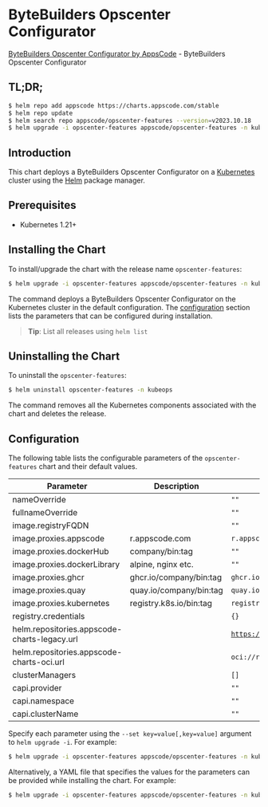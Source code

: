 # ByteBuilders Opscenter Configurator

[ByteBuilders Opscenter Configurator by AppsCode](https://github.com/bytebuilders/installer) - ByteBuilders Opscenter Configurator

## TL;DR;

```bash
$ helm repo add appscode https://charts.appscode.com/stable
$ helm repo update
$ helm search repo appscode/opscenter-features --version=v2023.10.18
$ helm upgrade -i opscenter-features appscode/opscenter-features -n kubeops --create-namespace --version=v2023.10.18
```

## Introduction

This chart deploys a ByteBuilders Opscenter Configurator on a [Kubernetes](http://kubernetes.io) cluster using the [Helm](https://helm.sh) package manager.

## Prerequisites

- Kubernetes 1.21+

## Installing the Chart

To install/upgrade the chart with the release name `opscenter-features`:

```bash
$ helm upgrade -i opscenter-features appscode/opscenter-features -n kubeops --create-namespace --version=v2023.10.18
```

The command deploys a ByteBuilders Opscenter Configurator on the Kubernetes cluster in the default configuration. The [configuration](#configuration) section lists the parameters that can be configured during installation.

> **Tip**: List all releases using `helm list`

## Uninstalling the Chart

To uninstall the `opscenter-features`:

```bash
$ helm uninstall opscenter-features -n kubeops
```

The command removes all the Kubernetes components associated with the chart and deletes the release.

## Configuration

The following table lists the configurable parameters of the `opscenter-features` chart and their default values.

|                  Parameter                   |       Description       |                     Default                     |
|----------------------------------------------|-------------------------|-------------------------------------------------|
| nameOverride                                 |                         | <code>""</code>                                 |
| fullnameOverride                             |                         | <code>""</code>                                 |
| image.registryFQDN                           |                         | <code>""</code>                                 |
| image.proxies.appscode                       | r.appscode.com          | <code>r.appscode.com</code>                     |
| image.proxies.dockerHub                      | company/bin:tag         | <code>""</code>                                 |
| image.proxies.dockerLibrary                  | alpine, nginx etc.      | <code>""</code>                                 |
| image.proxies.ghcr                           | ghcr.io/company/bin:tag | <code>ghcr.io</code>                            |
| image.proxies.quay                           | quay.io/company/bin:tag | <code>quay.io</code>                            |
| image.proxies.kubernetes                     | registry.k8s.io/bin:tag | <code>registry.k8s.io</code>                    |
| registry.credentials                         |                         | <code>{}</code>                                 |
| helm.repositories.appscode-charts-legacy.url |                         | <code>https://charts.appscode.com/stable</code> |
| helm.repositories.appscode-charts-oci.url    |                         | <code>oci://r.appscode.com/charts</code>        |
| clusterManagers                              |                         | <code>[]</code>                                 |
| capi.provider                                |                         | <code>""</code>                                 |
| capi.namespace                               |                         | <code>""</code>                                 |
| capi.clusterName                             |                         | <code>""</code>                                 |


Specify each parameter using the `--set key=value[,key=value]` argument to `helm upgrade -i`. For example:

```bash
$ helm upgrade -i opscenter-features appscode/opscenter-features -n kubeops --create-namespace --version=v2023.10.18 --set image.proxies.appscode=r.appscode.com
```

Alternatively, a YAML file that specifies the values for the parameters can be provided while
installing the chart. For example:

```bash
$ helm upgrade -i opscenter-features appscode/opscenter-features -n kubeops --create-namespace --version=v2023.10.18 --values values.yaml
```
